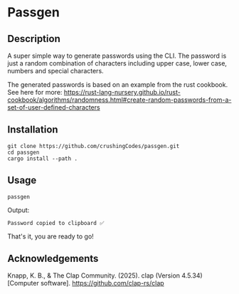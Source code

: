 # Passgen

## Description

A super simple way to generate passwords using the CLI. The password is just a random combination of characters including upper case, lower case, numbers and special characters.


The generated passwords is based on an example from the rust cookbook.
See here for more:
https://rust-lang-nursery.github.io/rust-cookbook/algorithms/randomness.html#create-random-passwords-from-a-set-of-user-defined-characters

## Installation

```
git clone https://github.com/crushingCodes/passgen.git
cd passgen
cargo install --path .
```

## Usage

```
passgen
```

Output:
```
Password copied to clipboard ✅
```

That's it, you are ready to go!


## Acknowledgements

Knapp, K. B., & The Clap Community. (2025). clap (Version 4.5.34) [Computer software]. https://github.com/clap-rs/clap
